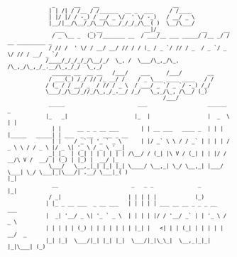 



                  _      __    __                       __                               
                 | | /| / /__ / /______  __ _  ___     / /____                           
                 | |/ |/ / -_) / __/ _ \/  ' \/ -_)   / __/ _ \                          
                 |__/|__/\__/_/\__/\___/_/_/_/\__( )  \__/\___/                          
                   ___        _ __             __|/_             __     __               
                  / _ \__ _  (_) /_______ __  / ___/__ ___ _____/ /__ _/ /  __ _________ _
                 / // /  ' \/ / __/ __/ // / / (_ / _ `/ // / _  / _ `/ _ \/ // / __/ _ `/
                /____/_/_/_/_/\__/_/  \_, /  \___/\_,_/\_, /\_,_/\_,_/_.__/\_,_/_/  \_,_/
                  ______ __  __ __   /___/    ___     /___/        __                    
                 / ___(_) /_/ // /_ __/ /    / _ \___ ____ ____   / /                    
                / (_ / / __/ _  / // / _ \  / ___/ _ `/ _ `/ -_) /_/                     
                \___/_/\__/_//_/\_,_/_.__/ /_/   \_,_/\_, /\__/ (_)                      
                                                     /___/                               
                 _____                       ___                   ______               _                       
                |_   _|                     |_  |                  |  _  \             | |                      
                  | |     __ _ _ __ ___       | | __ ___   ____ _  | | | |_____   _____| | ___  _ __   ___ _ __ 
                  | |    / _` | '_ ` _ \      | |/ _` \ \ / / _` | | | | / _ \ \ / / _ \ |/ _ \| '_ \ / _ \ '__|
                 _| |_  | (_| | | | | | | /\__/ / (_| |\ V / (_| | | |/ /  __/\ V /  __/ | (_) | |_) |  __/ |_  
                 \___/   \__,_|_| |_| |_| \____/ \__,_| \_/ \__,_| |___/ \___| \_/ \___|_|\___/| .__/ \___|_( )                                                                          |_|              
                  __                       _   _ _              _                              |_|              
                 / _|                     | | | | |            (_)                                              
                | |_ _ __ ___  _ __ ___   | | | | | ___ __ __ _ _ _ __   ___                                    
                |  _| '__/ _ \| '_ ` _ \  | | | | |/ / '__/ _` | | '_ \ / _ \                                   
                | | | | | (_) | | | | | | | |_| |   <| | | (_| | | | | |  __/  _                                
                |_| |_|  \___/|_| |_| |_|  \___/|_|\_\_|  \__,_|_|_| |_|\___| (_)                                  

